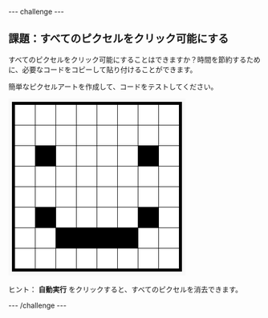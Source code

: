 \--- challenge \---

## 課題：すべてのピクセルをクリック可能にする

すべてのピクセルをクリック可能にすることはできますか？時間を節約するために、必要なコードをコピーして貼り付けることができます。

簡単なピクセルアートを作成して、コードをテストしてください。

![スクリーンショット](images/pixel-art-black-example.png)

ヒント： **自動実行** をクリックすると、すべてのピクセルを消去できます。

\--- /challenge \---